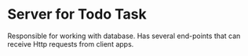 # Server for Todo Task
Responsible for working with database.
Has several end-points that can receive Http requests from client apps.
 
